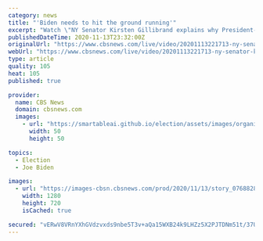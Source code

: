 ```yaml
---
category: news
title: "'Biden needs to hit the ground running'"
excerpt: "Watch \"NY Senator Kirsten Gillibrand explains why President-elect Joe Biden needs to hit the ground running and have a comprehensive plan to combat the coron\", a CBSN video on CBSNews.com. View more CBSN videos and watch CBSN,"
publishedDateTime: 2020-11-13T23:32:00Z
originalUrl: "https://www.cbsnews.com/live/video/20201113221713-ny-senator-kirsten-gillibrand-explains-why-president-elect-joe-biden-needs-to-hit-the-ground-running-and-have-a-comprehensive-plan-to-c/"
webUrl: "https://www.cbsnews.com/live/video/20201113221713-ny-senator-kirsten-gillibrand-explains-why-president-elect-joe-biden-needs-to-hit-the-ground-running-and-have-a-comprehensive-plan-to-c/"
type: article
quality: 105
heat: 105
published: true

provider:
  name: CBS News
  domain: cbsnews.com
  images:
    - url: "https://smartableai.github.io/election/assets/images/organizations/cbsnews.com-50x50.jpg"
      width: 50
      height: 50

topics:
  - Election
  - Joe Biden

images:
  - url: "https://images-cbsn.cbsnews.com/prod/2020/11/13/story_07688289_1605306544.jpg"
    width: 1280
    height: 720
    isCached: true

secured: "vERwV8VRnYXhGVdzvxds9nbe5T3v+aQa15WXB24k9LHZz5X2PJTDNm51t/37U8RXB3ta9qo6jC2kxENSdqoXCy7ktc3oc7wA3A4cAvHZ5fZZ+Rcl2cl2bxZs/sqiZkG+gkMUkoXloaqWjPbIee8HLd08oiis2uqRzSjlbWXiE/g51KGbqFy0Nej9yH50cKRn+HIWfyB31rSG50ndAf6mLcmIsXUkkR9bdYTCw7sdRQKvTff2Xm34e6h0SJKmvgo5EQiNzP2XRLMbyhbQRtu5ZQE1gDNusbFTzT1vsKlV3mIpUyjxXDKKmoFeYYMuopBoJVduPrxUfuwwI7BZChUkI8O0OzP9fDFNo+WggA6yeZg=;BTJKNxgsgGLFmZXIL/hyBw=="
---
```


